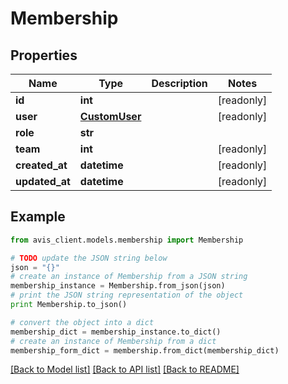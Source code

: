 # Membership


## Properties

Name | Type | Description | Notes
------------ | ------------- | ------------- | -------------
**id** | **int** |  | [readonly]
**user** | [**CustomUser**](CustomUser.md) |  | [readonly]
**role** | **str** |  |
**team** | **int** |  | [readonly]
**created_at** | **datetime** |  | [readonly]
**updated_at** | **datetime** |  | [readonly]

## Example

```python
from avis_client.models.membership import Membership

# TODO update the JSON string below
json = "{}"
# create an instance of Membership from a JSON string
membership_instance = Membership.from_json(json)
# print the JSON string representation of the object
print Membership.to_json()

# convert the object into a dict
membership_dict = membership_instance.to_dict()
# create an instance of Membership from a dict
membership_form_dict = membership.from_dict(membership_dict)
```
[[Back to Model list]](../README.md#documentation-for-models) [[Back to API list]](../README.md#documentation-for-api-endpoints) [[Back to README]](../README.md)
